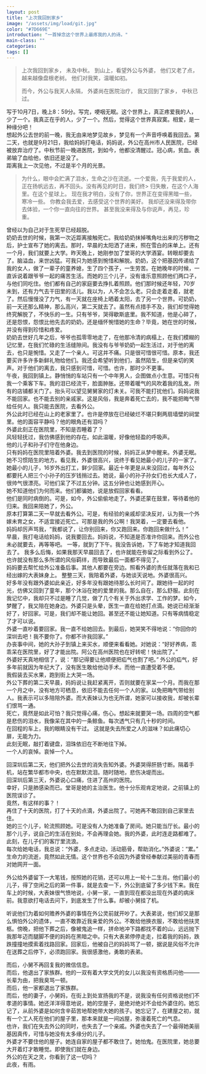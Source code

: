 ```yaml
---
layout: post
title: "上次我回到家乡"
image: "/assets/img/load/git.jpg"
color: "#7D669E"
introduction: "一首悼念这个世界上最疼我的人的诗。"
main-class: ""
categories: 
tags: []
---
```


> 
> 上次我回到家乡，
> 未及中秋。
> 到山上，看望外公与外婆，
> 他们又老了点，越来越像盘根老树。
> 他们对我笑，温暖如初。
> 
> 而今，外公与我天人永隔，
> 外婆尚在医院治疗，
> 我又回到了家乡，
> 中秋已过。
> 

写于10月7日，晚上8：59分。写完，哽咽无眠。这个世界上，真正疼爱我的人，少了一个。我真正在乎的人，少了一个。然后，觉得这个世界真寂寞。相爱，是一种缘分吧！  
想起外公去世的前一晚，我无由来地梦见故乡，梦见有一个声音呼唤着我回去。第二天，也就是9月21日，我给妈妈打电话，妈妈说，外公在高州市人民医院，已经被放弃治疗了。中秋节前一晚进医院，到如今，他都没清醒过。冠心病，贫血。表弟输了血给他，依旧还是没了。  
距离我上一次见他，不过是半个月的光景。  

> 
> 为什么，眼中会贮满了泪水，生命之沙在流逝。一个爱我，先于我爱的人，正在扬帆远去，再不回头。没有再见的时日，我们终> 归失散，在这个人海里。在这个星球上。
> 现在我才明白，没有了你，世界正在变得黑暗一些，寒冷一些。
> 你教会我去爱，去感受这个世界的美好。
> 我却还没来得及带你去体验，一个你一直向往的世界。
> 甚至我没来得及与你说声，再见，珍重。
> 


曾经以为自己对于生死早已经超脱。  
奶奶去世的时候，我第一次近距离接触死亡。我给奶奶抹掉嘴角吐出来的污秽物之后，护士宣布了她的离去。那时，早晨的太阳洒了进来，照在雪白的床单上。还有一个月，我们就要上大学。昨天晚上，她刚参加了堂哥的大学酒宴。转眼却要去了。脑溢血，来世凶猛。可我只为她感到惋惜和解脱。奶奶，这个把基因传递给了我的女人，做了一辈子的童养媳，生了四个孩子，一生劳苦。在她晚年的时候，一直诉说着跟爷爷一起的痛苦生活。而她的三个儿子，没有谁乐意照顾他们两口子，与他们同吃住。他们都有自己的家庭要去挣扎着照顾。他们那时候还年轻，70岁未到，还有力气去干田里的活儿。我以为，人不会怎么老。只会走着走着，就老了。然后慢慢没了力气，有一天就在座椅上晒着太阳，去了另一个世界。可奶奶，前一天还那么精神，那么高兴，第二天就去了。虽然有点措手不及，我们却觉得她终究解脱了，不快乐的一生。只有爷爷，哭得歇斯底里。我不知道，他是心碎了，还是怨恨，怨恨比他先去的奶奶，还是缅怀惋惜她的生命？毕竟，她在世的时候，并没有得到珍惜和疼爱。  
奶奶去世好几年之后，爷爷也孤零零地走了，在他那冷清的病榻上，在我们模糊的记忆里，在我们忙碌的生活缝隙间。我没有与爷爷奶奶一起生活过，对于他的离去，也只是惋惜。又走了一个亲人。可这并不痛。只是很可惜很可惜。原本，我还要买许多许多新鲜礼物给他们。我还会希望听到他们，虽然陌生，但是亲切的笑声。对于他们的离去，我只感到可惜，可惜。也许，那时少不更事。    
午夜，我回到镇上。静悄悄的车站只有一个中年男人，企图做点小生意。可惜只有我一个乘客下车。我的泪已经流干，脸面肿胀。还带着暖气的风吹着我的乱发。所有的店铺都关门了。抬头可以望见舅舅家的灯未关。可我不能打扰他们。妈妈说我不能回家。也不能去别的亲戚家。这是风俗，我是奔着死亡去的，我不能把晦气带给任何人。我只能去医院，去看外公。  
外公此时已经在山上的老家里了。也许是停放在已经破烂不堪只剩两扇墙壁的祠堂里。他的面容平静吗？他的眼角还有泪吗？  
外婆此刻正在医院里，不知是否睡着了？        
风轻轻抚过，我仿佛感到他的存在。如此温暖，好像他轻盈的呼吸声。  
他的儿子和孙子们守在他身边。  
只有妈妈在医院里陪着外婆。我去到医院的时候，妈妈正从梦中醒来。外婆无眠。她不习惯陌生的地方。看见我，外婆很高兴，说终于看见她最小的儿子的一家了。她最小的儿子，16岁外出打工，鲜少回家。最近十年更是从来没回过，每年外公都要托人把三个小孙子的压岁钱捎过去。她说，最小的孙子孙女们也长大成人了，很帅气很漂亮。可他们呆了不过五分钟。这五分钟也让她感到开心。  
她不知道他们为何而来。他们都骗她，说是放假回家看看。  
他们是同时病倒的。可是，如今，外公偷偷地走了。外婆还蒙在鼓里，等待着他的归来。我回来陪她了，外公。  
原本打算第二天一早就去看外公。可是，有经验的亲戚却坚决反对，认为我一个外嫁未育之女，不适宜接近死亡。可那是我的外公啊！我哭着，一定要去看他。  
妈妈却厉声骂我，“我都说了，让你别回来，你又跑回来。你跑回来做什么！”   
早晨，我打电话给妈妈，说我要回去。妈妈说，不知道是否准许你回来。而外公也未必就要去，再等等吧。 一等，就到了下午。我没告诉她，下了车她才知道我回去了。 
我多么后悔，如果我那天早晨回去了，也许就能在弥留之际看到外公了。也许就没有那么多所谓的风俗羁绊，而导致最后一面都不得见了。  
妈妈要去帮忙给外公准备后事。其他人都要在旁边。照看外婆的责任就落在我和已经出嫁的大表妹身上。
整整三天，我陪着外婆，与她谈天说地。外婆很高兴。  
好多年没有跟外婆如此亲近，好多年没有跟她待那么长时间了。跟她待一起的时光，仿佛又回到了童年，那个沐浴在她的爱里的我。那么自在，那么舒服。此刻在我记忆中，我却只不过是睡了几觉，做了几个有关于外出求学、工作的梦。如今，梦醒了，我又陪在她身边。外婆只是头晕，医生一直在给她打点滴。她说已经渐渐好了，好回家。可是，我们却不能让她回。甚至还不能让她知道。只有等病情稳定了才可以说。  
外婆一直吵着要回家。我一直不给她回去。到最后，她哭笑不得地说：“你回你的深圳去吧！我不要你了。你都不许我回家。”  
办丧事中间，她的大孙子到镇上来买水，顺便来看看她。对她说：“好好养病，乖乖呆在医院里，好了才能出院。阿公在高州医院也在好转呢！快出院了。”  
外婆好天真地相信了，说：“那记得要让他顺便把疝气也割了吧。” 外公的疝气，好多年前就因为年纪大了，没有医生敢给他动手术。而他一直遭受着不便。  
我假装去买水果，跑到街上大哭一场。  
外公下葬的第二天早晨，妈妈说让我赶紧离开，否则就要在家呆一个月。而我在那一个月之中，没有地方可栖息，依旧不能去任何一个人的家。以免把晦气带给别人。我表示可以多陪陪外婆。而大表妹认为也无所谓，她家可以接收我，却被长辈们恨骂一通。  
死亡，竟然是如此可怕？我只觉得心痛，伤心。想起来就要哭一场。四周的空气都是悲伤的泪水，我像呆在其中的一条鲸鱼。每次透气只有几十秒的时间。  
在回程的车上，我的眼睛没有干过。
这就是失去所爱之人的滋味？如此痛切心扉，无能为力。  
此刻无眠，敲打着键盘，泪珠依旧在不断地往下掉。  
一个人的哀悼。哀悼一个人。  

回深圳后第二天，他们把外公去世的消失告知外婆。外婆哭得肝肠寸断。隔着手机，站在繁华都市中央，也在默默流泪。随时随地，悲伤决堤而出。  
回深圳后第三天，外婆说心口痛，住进了高州的医院。  
幸好，只是肺感染而已。堂哥是她的主治医生。他十分乐观肯定地说，之前镇上的医院误诊了。  
竟然，有这样的事？！  
再住了十天的医院，打了十天的点滴，外婆出院了。可她再不敢回到自己家里去住。  
她的三个儿子，轮流照顾她。可是没有人为她准备了房间。她只能当厅长。最小的那个儿子，说自己的生活在别处，不会再理会她。我的外婆，此时连走路都难了。此刻，在儿子们的客厅里流浪。  
每次给她电话，我总说：“外婆，多点走动，活动筋骨，帮助消化。”外婆说：“累。”  
生命力的流逝，竟然如此无情。这个世界也不会因为外婆曾经奉献过美丽的青春而对她网开一面。  

外公给外婆留下一大笔钱，按照她的花销，还可以用上一轮十二生肖。他们最小的儿子，得了空闲之后的第一件事，就是去查一下，外公到底留了多少钱下来。我在车上的时候，大表妹很气愤地说，小舅一家，一直到现在都没出现在外婆的病床前。我意欲打电话去问下，到底发生了什么事。却被小舅挂了机。

听说他们为着如何赡养外婆的事情在外公灵前就开吵了。大表弟说，他们却又是那么惧怕外公的遗体，一直不敢靠近我亲爱的外公。不敢给他换衣服，不敢给他扶灵柩。傍晚，把他下葬之后，像被鬼追一样，拼命地冲下路都找不着的山，远远抛下我那年迈而腿脚不便的妈妈在黑暗之中。只有大表弟停停走走，拉着我的妈妈，跌跌撞撞地摸索着找路回家。回家后，他被自己的妈妈骂了一顿，据说是风俗不允许在送葬之后停下，必须跑回家。我很感激他，勇敢的表弟。

而后，小舅不再回复我的微信信息。  
而后，他退出了家族群。他的一双有着大学文凭的女儿以我没有资格质问他———长辈为由，把我臭骂一顿。  
而后，他一家都退出了家族群。  
而后，他的妻子，小舅妈，在街上到处宣扬我的不是，说我没有任何资格说他们不孝道的事情。她还洋洋得意地说，她的空屋子，是绝对绝对不会给外婆住的。她忘记了，从前外婆是如何含辛茹苦地帮她带大她的孩子。她忘记了，在建屋之初，就有一个工人死在他们的屋子里，那本来就是一间凶屋，弥漫着死亡的气息。  
也许，我们在失去外公的同时，也失去了一个亲戚。外婆也失去了一个最得她美丽基因真传，可惜与她没有太多缘分的儿子。  
外婆才不要住他的屋子。她连自家的屋子都不敢住了。她怕鬼。在医院里，她总要大开着灯才敢睡觉。即使我们就在身边。  
外公的在天之灵，你看到了这一切吗？  
此夜，有雨。
